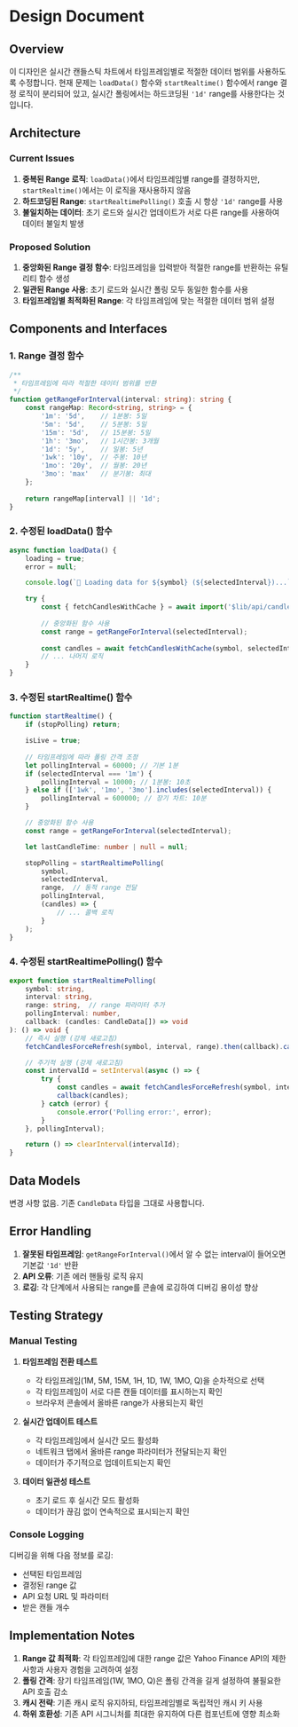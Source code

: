 # Design Document

## Overview

이 디자인은 실시간 캔들스틱 차트에서 타임프레임별로 적절한 데이터 범위를 사용하도록 수정합니다. 현재 문제는 `loadData()` 함수와 `startRealtime()` 함수에서 range 결정 로직이 분리되어 있고, 실시간 폴링에서는 하드코딩된 `'1d'` range를 사용한다는 것입니다.

## Architecture

### Current Issues

1. **중복된 Range 로직**: `loadData()`에서 타임프레임별 range를 결정하지만, `startRealtime()`에서는 이 로직을 재사용하지 않음
2. **하드코딩된 Range**: `startRealtimePolling()` 호출 시 항상 `'1d'` range를 사용
3. **불일치하는 데이터**: 초기 로드와 실시간 업데이트가 서로 다른 range를 사용하여 데이터 불일치 발생

### Proposed Solution

1. **중앙화된 Range 결정 함수**: 타임프레임을 입력받아 적절한 range를 반환하는 유틸리티 함수 생성
2. **일관된 Range 사용**: 초기 로드와 실시간 폴링 모두 동일한 함수를 사용
3. **타임프레임별 최적화된 Range**: 각 타임프레임에 맞는 적절한 데이터 범위 설정

## Components and Interfaces

### 1. Range 결정 함수

```typescript
/**
 * 타임프레임에 따라 적절한 데이터 범위를 반환
 */
function getRangeForInterval(interval: string): string {
	const rangeMap: Record<string, string> = {
		'1m': '5d',    // 1분봉: 5일
		'5m': '5d',    // 5분봉: 5일
		'15m': '5d',   // 15분봉: 5일
		'1h': '3mo',   // 1시간봉: 3개월
		'1d': '5y',    // 일봉: 5년
		'1wk': '10y',  // 주봉: 10년
		'1mo': '20y',  // 월봉: 20년
		'3mo': 'max'   // 분기봉: 최대
	};
	
	return rangeMap[interval] || '1d';
}
```

### 2. 수정된 loadData() 함수

```typescript
async function loadData() {
	loading = true;
	error = null;

	console.log(`🔄 Loading data for ${symbol} (${selectedInterval})...`);

	try {
		const { fetchCandlesWithCache } = await import('$lib/api/candles');
		
		// 중앙화된 함수 사용
		const range = getRangeForInterval(selectedInterval);
		
		const candles = await fetchCandlesWithCache(symbol, selectedInterval, range);
		// ... 나머지 로직
	}
}
```

### 3. 수정된 startRealtime() 함수

```typescript
function startRealtime() {
	if (stopPolling) return;

	isLive = true;
	
	// 타임프레임에 따라 폴링 간격 조정
	let pollingInterval = 60000; // 기본 1분
	if (selectedInterval === '1m') {
		pollingInterval = 10000; // 1분봉: 10초
	} else if (['1wk', '1mo', '3mo'].includes(selectedInterval)) {
		pollingInterval = 600000; // 장기 차트: 10분
	}

	// 중앙화된 함수 사용
	const range = getRangeForInterval(selectedInterval);

	let lastCandleTime: number | null = null;

	stopPolling = startRealtimePolling(
		symbol, 
		selectedInterval, 
		range,  // 동적 range 전달
		pollingInterval, 
		(candles) => {
			// ... 콜백 로직
		}
	);
}
```

### 4. 수정된 startRealtimePolling() 함수

```typescript
export function startRealtimePolling(
	symbol: string,
	interval: string,
	range: string,  // range 파라미터 추가
	pollingInterval: number,
	callback: (candles: CandleData[]) => void
): () => void {
	// 즉시 실행 (강제 새로고침)
	fetchCandlesForceRefresh(symbol, interval, range).then(callback).catch(console.error);

	// 주기적 실행 (강제 새로고침)
	const intervalId = setInterval(async () => {
		try {
			const candles = await fetchCandlesForceRefresh(symbol, interval, range);
			callback(candles);
		} catch (error) {
			console.error('Polling error:', error);
		}
	}, pollingInterval);

	return () => clearInterval(intervalId);
}
```

## Data Models

변경 사항 없음. 기존 `CandleData` 타입을 그대로 사용합니다.

## Error Handling

1. **잘못된 타임프레임**: `getRangeForInterval()`에서 알 수 없는 interval이 들어오면 기본값 `'1d'` 반환
2. **API 오류**: 기존 에러 핸들링 로직 유지
3. **로깅**: 각 단계에서 사용되는 range를 콘솔에 로깅하여 디버깅 용이성 향상

## Testing Strategy

### Manual Testing

1. **타임프레임 전환 테스트**
   - 각 타임프레임(1M, 5M, 15M, 1H, 1D, 1W, 1MO, Q)을 순차적으로 선택
   - 각 타임프레임이 서로 다른 캔들 데이터를 표시하는지 확인
   - 브라우저 콘솔에서 올바른 range가 사용되는지 확인

2. **실시간 업데이트 테스트**
   - 각 타임프레임에서 실시간 모드 활성화
   - 네트워크 탭에서 올바른 range 파라미터가 전달되는지 확인
   - 데이터가 주기적으로 업데이트되는지 확인

3. **데이터 일관성 테스트**
   - 초기 로드 후 실시간 모드 활성화
   - 데이터가 끊김 없이 연속적으로 표시되는지 확인

### Console Logging

디버깅을 위해 다음 정보를 로깅:
- 선택된 타임프레임
- 결정된 range 값
- API 요청 URL 및 파라미터
- 받은 캔들 개수

## Implementation Notes

1. **Range 값 최적화**: 각 타임프레임에 대한 range 값은 Yahoo Finance API의 제한사항과 사용자 경험을 고려하여 설정
2. **폴링 간격**: 장기 타임프레임(1W, 1MO, Q)은 폴링 간격을 길게 설정하여 불필요한 API 호출 감소
3. **캐시 전략**: 기존 캐시 로직 유지하되, 타임프레임별로 독립적인 캐시 키 사용
4. **하위 호환성**: 기존 API 시그니처를 최대한 유지하여 다른 컴포넌트에 영향 최소화
